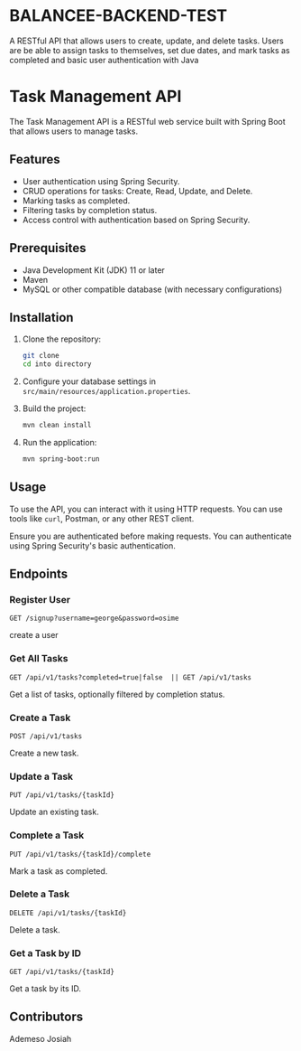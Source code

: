 # BALANCEE-BACKEND-TEST
A RESTful API that allows users to create, update, and delete tasks. Users are be able to assign tasks to themselves, set due dates, and mark tasks as completed and basic user authentication with Java

# Task Management API

The Task Management API is a RESTful web service built with Spring Boot that allows users to manage tasks.


## Features

- User authentication using Spring Security.
- CRUD operations for tasks: Create, Read, Update, and Delete.
- Marking tasks as completed.
- Filtering tasks by completion status.
- Access control with authentication based on Spring Security.

## Prerequisites

- Java Development Kit (JDK) 11 or later
- Maven
- MySQL or other compatible database (with necessary configurations)

## Installation

1. Clone the repository:


   ```sh
   git clone
   cd into directory
   ```

2. Configure your database settings in `src/main/resources/application.properties`.

3. Build the project:

   ```sh
   mvn clean install
   ```

4. Run the application:

   ```sh
   mvn spring-boot:run
   ```

## Usage

To use the API, you can interact with it using HTTP requests. You can use tools like `curl`, Postman, or any other REST client.

Ensure you are authenticated before making requests. You can authenticate using Spring Security's basic authentication.

## Endpoints

### Register User

```http
GET /signup?username=george&password=osime
```

create a user

### Get All Tasks

```http
GET /api/v1/tasks?completed=true|false  || GET /api/v1/tasks
```

Get a list of tasks, optionally filtered by completion status.

### Create a Task

```http
POST /api/v1/tasks
```

Create a new task.

### Update a Task

```http
PUT /api/v1/tasks/{taskId}
```

Update an existing task.

### Complete a Task

```http
PUT /api/v1/tasks/{taskId}/complete
```

Mark a task as completed.

### Delete a Task

```http
DELETE /api/v1/tasks/{taskId}
```

Delete a task.

### Get a Task by ID

```http
GET /api/v1/tasks/{taskId}
```

Get a task by its ID.

## Contributors
Ademeso Josiah

```
